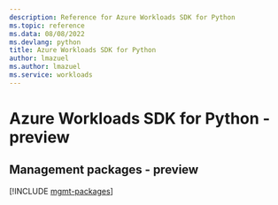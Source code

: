 ```yaml
---
description: Reference for Azure Workloads SDK for Python
ms.topic: reference
ms.data: 08/08/2022
ms.devlang: python
title: Azure Workloads SDK for Python
author: lmazuel
ms.author: lmazuel
ms.service: workloads
---
```

# Azure Workloads SDK for Python - preview

## Management packages - preview
[!INCLUDE [mgmt-packages](workloads-mgmt-index.md)]